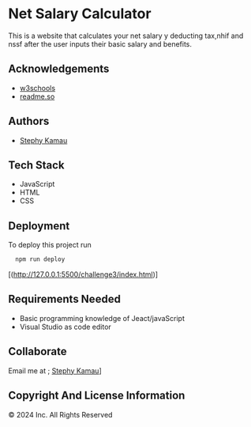
# Net Salary Calculator


This is a website that calculates your net salary y deducting tax,nhif and nssf after the user inputs their basic salary and benefits. 


## Acknowledgements

 - [w3schools](https://www.w3schools.com/)
 - [readme.so](https://readme.so/editor)


## Authors

- [Stephy Kamau](https://www.github.com/KWSTEPHY)


## Tech Stack

* JavaScript
* HTML
* CSS


## Deployment

To deploy this project run

```bash
  npm run deploy
```
  [(http://127.0.0.1:5500/challenge3/index.html)]

## Requirements Needed
* Basic programming knowledge of Jeact/javaScript
* Visual Studio as code editor
## Collaborate
Email me at ; [Stephy Kamau](stephshiro35@gmail.com)]
## Copyright And License Information
&copy; 2024 Inc. All Rights Reserved